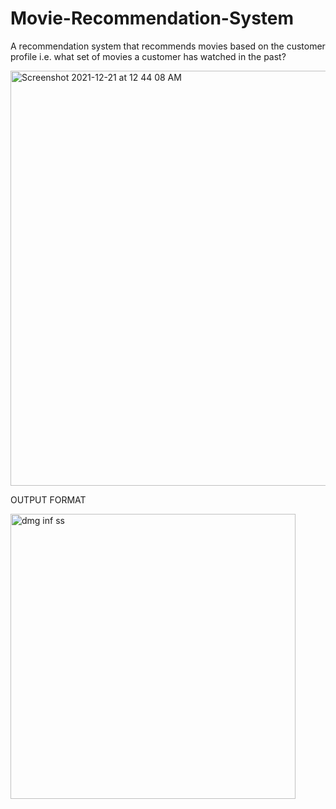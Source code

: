 # Movie-Recommendation-System
A recommendation system that recommends movies based on the customer profile i.e. what set of movies a customer has watched in the past?


<img width="664" alt="Screenshot 2021-12-21 at 12 44 08 AM" src="https://user-images.githubusercontent.com/55956769/146820298-aab0cd4e-b866-4b06-af13-5d0e440a0709.png">

OUTPUT FORMAT


<img width="456" alt="dmg inf ss" src="https://user-images.githubusercontent.com/62876390/146820387-6920d15a-79c3-4093-b4e9-1c628a9757e4.png">
